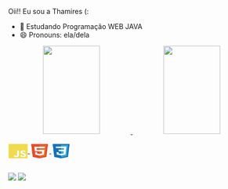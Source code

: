 Oii!! Eu sou a Thamires (:

- 🌱 Estudando Programação WEB JAVA
- 😄 Pronouns: ela/dela




<div align="center">
  <a href="https://github.com/ThamiresCampos">
  <img height="180em"  width="48%" src="https://github-readme-stats.vercel.app/api?username=ThamiresCampos&show_icons=true&theme=dracula&include_all_commits=true&count_private=true"/>
  <img height="180em"  width="48%" src="https://github-readme-stats.vercel.app/api/top-langs/?username=ThamiresCampos&layout=compact&langs_count=7&theme=dracula"/>
</div>
<div style="display: inline_block"><br>
  <img align="center" alt="Thamires-Js" height="30" width="40" src="https://raw.githubusercontent.com/devicons/devicon/master/icons/javascript/javascript-plain.svg">
  <img align="center" alt="Thamires-HTML" height="30" width="40" src="https://raw.githubusercontent.com/devicons/devicon/master/icons/html5/html5-original.svg">
  <img align="center" alt="Thamires-CSS" height="30" width="40" src="https://raw.githubusercontent.com/devicons/devicon/master/icons/css3/css3-original.svg">
  <img align="right" alt="" height="150" style="border-radius:50px;" src="">
</div>

  ##
 
<div> 
 

  <a href="https://www.linkedin.com/in/thamires-campos-" target="_blank"><img src="https://img.shields.io/badge/-LinkedIn-%230077B5?style=for-the-badge&logo=linkedin&logoColor=white" target="_blank"></a> 
 <a href="mailto:thamires.c.campos29@gmail.com" target="_blank"><img src="https://img.shields.io/badge/-Gmail-%230077B5?style=for-the-badge&logo=linkedin&logoColor=white" target="_blank"></a> 

</div>
